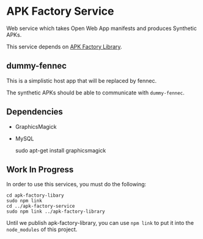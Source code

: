 APK Factory Service
===================

Web service which takes Open Web App manifests and produces Synthetic APKs.

This service depends on [APK Factory Library](https://github.com/mozilla/apk-factory-library).

dummy-fennec
------------
This is a simplistic host app that will be replaced by fennec.

The synthetic APKs should be able to communicate with `dummy-fennec`.

Dependencies
------------

* GraphicsMagick
* MySQL

    sudo apt-get install graphicsmagick

Work In Progress
----------------

In order to use this services, you must do the following:

    cd apk-factory-libary
    sudo npm link
    cd ../apk-factory-service
    sudo npm link ../apk-factory-library

Until we publish apk-factory-library,
you can use `npm link` to put it into the `node_modules` of this project.